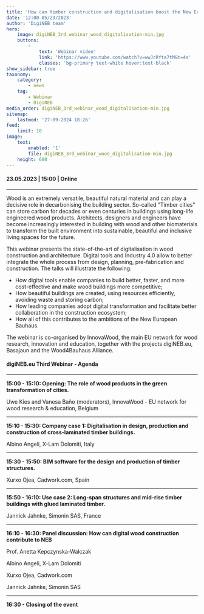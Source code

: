```yaml
---
title: 'How can timber construction and digitalisation boost the New European Bauhaus?'
date: '12:00 05/23/2023'
author: 'DigiNEB team'
hero:
    image: digiNEB_3rd_webinar_wood_digitalisation-min.jpg
    buttons:
        -
            text: 'Webinar video'
            link: 'https://www.youtube.com/watch?v=wwJcRfta7tM&t=4s'
            classes: 'bg-primary text-white hover:text-black'
show_sidebar: true
taxonomy:
    category:
        - news
    tag:
        - Webinar
        - DigiNEB
media_order: digiNEB_3rd_webinar_wood_digitalisation-min.jpg
sitemap:
    lastmod: '27-09-2024 18:26'
feed:
    limit: 10
image:
    text:
        enabled: '1'
        file: digiNEB_3rd_webinar_wood_digitalisation-min.jpg
    height: 600
---
```


#### 23.05.2023 | 15:00 | Online
***
Wood is an extremely versatile, beautiful natural material and can play a decisive role in decarbonising the building sector. So-called "Timber cities" can store carbon for decades or even centuries in buildings using long-life engineered wood products. Architects, designers and engineers have become increasingly interested in building with wood and other biomaterials to transform the built environment into sustainable, beautiful and inclusive living spaces for the future.

This webinar presents the state-of-the-art of digitalisation in wood construction and architecture. Digital tools and Industry 4.0 allow to better integrate the whole process from design, planning, pre-fabrication and construction. The talks will illustrate the following: 

* How digital tools enable companies to build better, faster, and more cost-effective and make wood buildings more competitive;
* How beautiful buildings are created, using resources efficiently, avoiding waste and storing carbon;
* How leading companies adopt digital transformation and facilitate better collaboration in the construction ecosystem;
* How all of this contributes to the ambitions of the New European Bauhaus.

The webinar is co-organised by InnovaWood, the main EU network for wood research, innovation and education, together with the projects digiNEB.eu, Basajaun and the Wood4Bauhaus Alliance.


#### digiNEB.eu Third Webinar - Agenda
***
**15:00 - 15:10: Opening: The role of wood products in the green transformation of cities.**

Uwe Kies and Vanesa Baño (moderators), InnovaWood - EU network for wood research & education, Belgium
***
**15:10 - 15:30: Company case 1: Digitalisation in design, production and construction of cross-laminated timber buildings.**

Albino Angeli, X-Lam Dolomiti, Italy
***
**15:30 - 15:50: BIM software for the design and production of timber structures.**

Xurxo Ojea, Cadwork.com, Spain
***
**15:50 - 16:10: Use case 2: Long-span structures and mid-rise timber buildings with glued laminated timber.**

Jannick Jahnke, Simonin SAS, France
****
**16:10 - 16:30: Panel discussion: How can digital wood construction contribute to NEB**

Prof. Anetta Kepczynska-Walczak

Albino Angeli, X-Lam Dolomiti

Xurxo Ojea, Cadwork.com

Jannick Jahnke, Simonin SAS
***
**16:30 - Closing of the event**